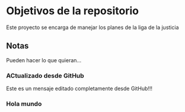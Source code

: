 # Objetivos de la repositorio

Este proyecto se encarga de manejar los planes de la liga de la justicia


## Notas
Pueden hacer lo que quieran...

### ACtualizado desde GitHub
Este es un mensaje editado completamente desde GitHub!!!

### Hola mundo
